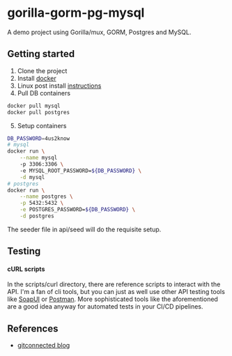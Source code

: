 gorilla-gorm-pg-mysql
=
A demo project using Gorilla/mux, GORM, Postgres and MySQL.

## Getting started
1. Clone the project
2. Install [docker](https://docs.docker.com/install/linux/docker-ce/ubuntu/)
3. Linux post install [instructions](https://docs.docker.com/install/linux/linux-postinstall/)
4. Pull DB containers
```bash
docker pull mysql
docker pull postgres
```
5. Setup containers
```bash
DB_PASSWORD=4us2know
# mysql
docker run \
    --name mysql
    -p 3306:3306 \ 
    -e MYSQL_ROOT_PASSWORD=${DB_PASSWORD} \
    -d mysql
# postgres
docker run \
    --name postgres \
    -p 5432:5432 \
    -e POSTGRES_PASSWORD=${DB_PASSWORD} \
    -d postgres
```
The seeder file in api/seed will do the requisite setup.  

## Testing
#### cURL scripts
In the scripts/curl directory, there are reference scripts to interact with the API. I'm a fan of cli tools, but you can just as well use other API testing tools like [SoapUI](https://www.soapui.org/) or [Postman](https://www.getpostman.com/). More sophisticated tools like the aforementioned are a good idea anyway for automated tests in your CI/CD pipelines.

## References
* [gitconnected blog](https://levelup.gitconnected.com/crud-restful-api-with-go-gorm-jwt-postgres-mysql-and-testing-460a85ab7121)
